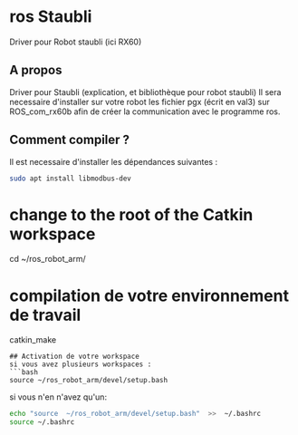 # ros Staubli
Driver pour Robot staubli (ici RX60)

## A propos 
Driver pour Staubli (explication, et bibliothèque pour robot staubli)
Il sera necessaire d'installer sur votre robot les fichier pgx (écrit en val3) sur ROS_com_rx60b afin de créer la communication avec le programme ros.

## Comment compiler ? 

Il est necessaire d'installer les dépendances suivantes : 


```bash
sudo apt install libmodbus-dev
```

# change to the root of the Catkin workspace
cd ~/ros_robot_arm/

# compilation de votre environnement de travail
catkin_make
```
## Activation de votre workspace
si vous avez plusieurs workspaces :
```bash
source ~/ros_robot_arm/devel/setup.bash
```
si vous n'en n'avez qu'un:
```bash
echo "source  ~/ros_robot_arm/devel/setup.bash"  >>  ~/.bashrc 
source ~/.bashrc 
```
